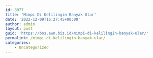 ```yaml
---
id: 8077
title: 'Mimpi Di Kelilingin Banyak Ular'
date: '2022-12-09T16:27:45+00:00'
author: admin
layout: post
guid: 'https://bos.awn.biz.id/mimpi-di-kelilingin-banyak-ular/'
permalink: /mimpi-di-kelilingin-banyak-ular/
categories:
    - Uncategorized
---
```


